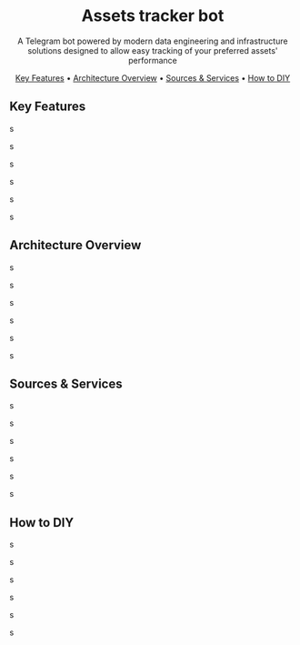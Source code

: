 <div align="center">

# Assets tracker bot

A Telegram bot powered by modern data engineering and
infrastructure solutions designed to allow easy
tracking of your preferred assets' performance

[Key Features](#key-features) •
[Architecture Overview](#architecture-overview) •
[Sources & Services](#sources-&-services) •
[How to DIY](#how-to-diy)

</div>

## Key Features

s

s

s

s

s

s

## Architecture Overview

s

s

s

s

s

s

## Sources & Services

s

s

s

s

s

s

## How to DIY

s

s

s

s

s

s

